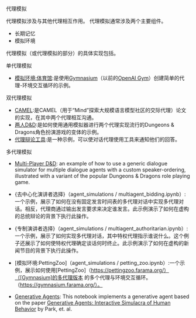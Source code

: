 代理模拟


代理模拟涉及与其他代理相互作用。
代理模拟通常涉及两个主要组件。


- 长期记忆
- 模拟环境


代理模拟（或代理模拟的部分）的具体实现包括。


单代理模拟
- [模拟环境:体育馆](agent_simulations/gymnasium.ipynb):是使用[Gymnasium](https//gymnasium.farama.org/)（以前的[OpenAI Gym](https//github.com/openai/gym)）创建简单的代理-环境交互循环的示例。


双代理模拟
- [CAMEL](agent_simulations/camel_role_playing.ipynb):是CAMEL（用于“Mind”探索大规模语言模型社区的交际代理）论文的实现，在其中两个代理相互沟通。
- [两人D&D](agent_simulations/two_player_dnd.ipynb):是如何使用通用模拟器进行两个代理实现流行的Dungeons & Dragons角色扮演游戏的变体的示例。
- [代理辩论工具](agent_simulations/two_agent_debate_tools.ipynb):是一种示例，可以使对话代理使用工具来通知他们的回答。


多代理模拟
- [Multi-Player D&D](agent_simulations/multi_player_dnd.ipynb): an example of how to use a generic dialogue simulator for multiple dialogue agents with a custom speaker-ordering, illustrated with a variant of the popular Dungeons & Dragons role playing game.

- {去中心化演讲者选择}（agent_simulations / multiagent_bidding.ipynb）:一个示例，展示了如何在没有固定发言时间表的多代理对话中实现多代理对话。相反，代理商通过输出发言要求来决定谁发言。此示例演示了如何在虚构的总统辩论的背景下执行此操作。
- {专制演讲者选择}（agent_simulations / multiagent_authoritarian.ipynb）:一个示例，展示了如何实现多代理对话，其中特权代理指示谁说什么。这个例子还展示了如何使特权代理确定谈话何时终止。此示例演示了如何在虚构的新闻节目的背景下执行此操作。
- [模拟环境:PettingZoo]（agent_simulations / petting_zoo.ipynb）:一个示例，展示如何使用[PettingZoo]（https://pettingzoo.farama.org/）（[Gymnasium]的多代理版本 的多个代理与环境交互循环。（https://gymnasium.farama.org/）。
- [Generative Agents](agent_simulations/characters.ipynb): This notebook implements a generative agent based on the paper [Generative Agents: Interactive Simulacra of Human Behavior](https://arxiv.org/abs/2304.03442) by Park, et. al.

